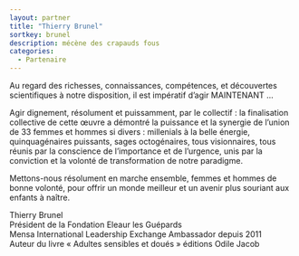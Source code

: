 ```yaml
---
layout: partner
title: "Thierry Brunel"
sortkey: brunel
description: mécène des crapauds fous
categories:
  - Partenaire
---
```

Au regard des richesses, connaissances, compétences, et découvertes scientifiques à notre disposition, il est impératif d’agir MAINTENANT … 

Agir dignement, résolument et puissamment, par le collectif : la finalisation collective de cette œuvre a démontré la puissance et la synergie de l’union de 33 femmes et hommes si divers : millenials à la belle énergie, quinquagénaires puissants, sages octogénaires, tous visionnaires, tous réunis par la conscience de l’importance et de l’urgence, unis par la conviction et la volonté de transformation de notre paradigme. 

Mettons-nous résolument en marche ensemble, femmes et hommes de bonne volonté, pour offrir un monde meilleur et un avenir plus souriant aux enfants à naître. 

Thierry Brunel  
Président de la Fondation Eleaur les Guépards  
Mensa International Leadership Exchange Ambassador depuis 2011  
Auteur du livre « Adultes sensibles et doués » éditions Odile Jacob
